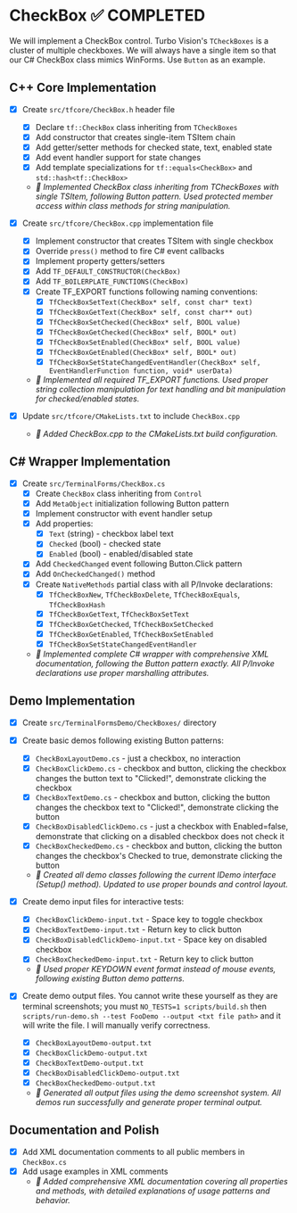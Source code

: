 # CheckBox ✅ COMPLETED
We will implement a CheckBox control. Turbo Vision's `TCheckBoxes` is a cluster of multiple checkboxes. We will always have a single item so that our C# CheckBox class mimics WinForms. Use `Button` as an example.

## C++ Core Implementation

- [x] Create `src/tfcore/CheckBox.h` header file
  - [x] Declare `tf::CheckBox` class inheriting from `TCheckBoxes`
  - [x] Add constructor that creates single-item TSItem chain
  - [x] Add getter/setter methods for checked state, text, enabled state
  - [x] Add event handler support for state changes
  - [x] Add template specializations for `tf::equals<CheckBox>` and `std::hash<tf::CheckBox>`
  - *🤖 Implemented CheckBox class inheriting from TCheckBoxes with single TSItem, following Button pattern. Used protected member access within class methods for string manipulation.*

- [x] Create `src/tfcore/CheckBox.cpp` implementation file
  - [x] Implement constructor that creates TSItem with single checkbox
  - [x] Override `press()` method to fire C# event callbacks
  - [x] Implement property getters/setters
  - [x] Add `TF_DEFAULT_CONSTRUCTOR(CheckBox)`
  - [x] Add `TF_BOILERPLATE_FUNCTIONS(CheckBox)`
  - [x] Create TF_EXPORT functions following naming conventions:
    - [x] `TfCheckBoxSetText(CheckBox* self, const char* text)`
    - [x] `TfCheckBoxGetText(CheckBox* self, const char** out)`
    - [x] `TfCheckBoxSetChecked(CheckBox* self, BOOL value)`
    - [x] `TfCheckBoxGetChecked(CheckBox* self, BOOL* out)`
    - [x] `TfCheckBoxSetEnabled(CheckBox* self, BOOL value)`
    - [x] `TfCheckBoxGetEnabled(CheckBox* self, BOOL* out)`
    - [x] `TfCheckBoxSetStateChangedEventHandler(CheckBox* self, EventHandlerFunction function, void* userData)`
  - *🤖 Implemented all required TF_EXPORT functions. Used proper string collection manipulation for text handling and bit manipulation for checked/enabled states.*

- [x] Update `src/tfcore/CMakeLists.txt` to include `CheckBox.cpp`
  - *🤖 Added CheckBox.cpp to the CMakeLists.txt build configuration.*

## C# Wrapper Implementation

- [x] Create `src/TerminalForms/CheckBox.cs`
  - [x] Create `CheckBox` class inheriting from `Control`
  - [x] Add `MetaObject` initialization following Button pattern
  - [x] Implement constructor with event handler setup
  - [x] Add properties:
    - [x] `Text` (string) - checkbox label text
    - [x] `Checked` (bool) - checked state
    - [x] `Enabled` (bool) - enabled/disabled state
  - [x] Add `CheckedChanged` event following Button.Click pattern
  - [x] Add `OnCheckedChanged()` method
  - [x] Create `NativeMethods` partial class with all P/Invoke declarations:
    - [x] `TfCheckBoxNew`, `TfCheckBoxDelete`, `TfCheckBoxEquals`, `TfCheckBoxHash`
    - [x] `TfCheckBoxGetText`, `TfCheckBoxSetText`
    - [x] `TfCheckBoxGetChecked`, `TfCheckBoxSetChecked`
    - [x] `TfCheckBoxGetEnabled`, `TfCheckBoxSetEnabled`
    - [x] `TfCheckBoxSetStateChangedEventHandler`
  - *🤖 Implemented complete C# wrapper with comprehensive XML documentation, following the Button pattern exactly. All P/Invoke declarations use proper marshalling attributes.*

## Demo Implementation

- [x] Create `src/TerminalFormsDemo/CheckBoxes/` directory

- [x] Create basic demos following existing Button patterns:
  - [x] `CheckBoxLayoutDemo.cs` - just a checkbox, no interaction
  - [x] `CheckBoxClickDemo.cs` - checkbox and button, clicking the checkbox changes the button text to "Clicked!", demonstrate clicking the checkbox
  - [x] `CheckBoxTextDemo.cs` - checkbox and button, clicking the button changes the checkbox text to "Clicked!", demonstrate clicking the button
  - [x] `CheckBoxDisabledClickDemo.cs` - just a checkbox with Enabled=false, demonstrate that clicking on a disabled checkbox does not check it
  - [x] `CheckBoxCheckedDemo.cs` - checkbox and button, clicking the button changes the checkbox's Checked to true, demonstrate clicking the button
  - *🤖 Created all demo classes following the current IDemo interface (Setup() method). Updated to use proper bounds and control layout.*

- [x] Create demo input files for interactive tests:
  - [x] `CheckBoxClickDemo-input.txt` - Space key to toggle checkbox
  - [x] `CheckBoxTextDemo-input.txt` - Return key to click button  
  - [x] `CheckBoxDisabledClickDemo-input.txt` - Space key on disabled checkbox
  - [x] `CheckBoxCheckedDemo-input.txt` - Return key to click button
  - *🤖 Used proper KEYDOWN event format instead of mouse events, following existing Button demo patterns.*

- [x] Create demo output files. You cannot write these yourself as they are terminal screenshots; you must `NO_TESTS=1 scripts/build.sh` then `scripts/run-demo.sh --test FooDemo --output <txt file path>` and it will write the file. I will manually verify correctness.
  - [x] `CheckBoxLayoutDemo-output.txt`
  - [x] `CheckBoxClickDemo-output.txt`
  - [x] `CheckBoxTextDemo-output.txt`
  - [x] `CheckBoxDisabledClickDemo-output.txt`
  - [x] `CheckBoxCheckedDemo-output.txt`
  - *🤖 Generated all output files using the demo screenshot system. All demos run successfully and generate proper terminal output.*

## Documentation and Polish

- [x] Add XML documentation comments to all public members in `CheckBox.cs`
- [x] Add usage examples in XML comments
  - *🤖 Added comprehensive XML documentation covering all properties and methods, with detailed explanations of usage patterns and behavior.*
